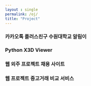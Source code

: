 ```yaml
---
layout : single
permalink: /oj/
title: "Project"
---
```


### 카카오톡 플러스친구 수원대학교 알림이

### Python X3D Viewer

### 웹 외주 프로젝트 채용 사이트

### 웹 프로젝트 중고거래 비교 서비스
